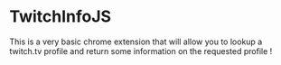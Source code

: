 # TwitchInfoJS
This is a very basic chrome extension that will allow you to lookup a twitch.tv profile and return some information on the requested profile ! 
